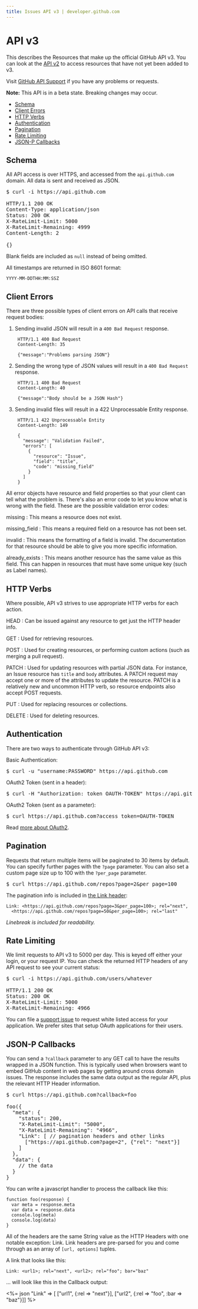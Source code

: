 ```yaml
---
title: Issues API v3 | developer.github.com
---
```


# API v3

This describes the Resources that make up the official GitHub API v3.
You can look at the [API v2](http://develop.github.com/) to access
resources that have not yet been added to v3.

Visit [GitHub API
Support](http://support.github.com/discussions/api) if you
have any problems or requests.

**Note:** This API is in a beta state.  Breaking changes may occur.

* <a href="#schema">Schema</a>
* <a href="#client-errors">Client Errors</a>
* <a href="#http-verbs">HTTP Verbs</a>
* <a href="#authentication">Authentication</a>
* <a href="#pagination">Pagination</a>
* <a href="#rate-limiting">Rate Limiting</a>
* <a href="#json-p-callbacks">JSON-P Callbacks</a>

## Schema

All API access is over HTTPS, and accessed from the `api.github.com`
domain.  All data is sent and received as JSON.

<pre class="terminal">
$ curl -i https://api.github.com

HTTP/1.1 200 OK
Content-Type: application/json
Status: 200 OK
X-RateLimit-Limit: 5000
X-RateLimit-Remaining: 4999
Content-Length: 2

{}
</pre>

Blank fields are included as `null` instead of being omitted.

All timestamps are returned in ISO 8601 format:

    YYYY-MM-DDTHH:MM:SSZ

## Client Errors

There are three possible types of client errors on API calls that
receive request bodies:

1. Sending invalid JSON will result in a `400 Bad Request` response.

        HTTP/1.1 400 Bad Request
        Content-Length: 35

        {"message":"Problems parsing JSON"}

2. Sending the wrong type of JSON values will result in a `400 Bad
   Request` response.

        HTTP/1.1 400 Bad Request
        Content-Length: 40

        {"message":"Body should be a JSON Hash"}

3. Sending invalid files will result in a 422 Unprocessable Entity
   response.

        HTTP/1.1 422 Unprocessable Entity
        Content-Length: 149

        {
          "message": "Validation Failed",
          "errors": [
            {
              "resource": "Issue",
              "field": "title",
              "code": "missing_field"
            }
          ]
        }

All error objects have resource and field properties so that your client
can tell what the problem is.  There's also an error code to let you
know what is wrong with the field.  These are the possible validation error 
codes:

missing
: This means a resource does not exist.

missing\_field
: This means a required field on a resource has not been set.

invalid
: This means the formatting of a field is invalid.  The documentation
for that resource should be able to give you more specific information.

already\_exists
: This means another resource has the same value as this field.  This
can happen in resources that must have some unique key (such as Label
names).

## HTTP Verbs

Where possible, API v3 strives to use appropriate HTTP verbs for each
action.

HEAD
: Can be issued against any resource to get just the HTTP header info.

GET
: Used for retrieving resources.

POST
: Used for creating resources, or performing custom actions (such as
merging a pull request).

PATCH
: Used for updating resources with partial JSON data.  For instance, an
Issue resource has `title` and `body` attributes.  A PATCH request may
accept one or more of the attributes to update the resource.  PATCH is a
relatively new and uncommon HTTP verb, so resource endpoints also accept
POST requests.

PUT
: Used for replacing resources or collections.

DELETE
: Used for deleting resources.

## Authentication

There are two ways to authenticate through GitHub API v3:

Basic Authentication:

<pre class="terminal">
$ curl -u "username:PASSWORD" https://api.github.com
</pre>

OAuth2 Token (sent in a header):

<pre class="terminal">
$ curl -H "Authorization: token OAUTH-TOKEN" https://api.github.com
</pre>

OAuth2 Token (sent as a parameter):

<pre class="terminal">
$ curl https://api.github.com?access_token=OAUTH-TOKEN
</pre>

Read [more about OAuth2](http://develop.github.com).

## Pagination

Requests that return multiple items will be paginated to 30 items by
default.  You can specify further pages with the `?page` parameter.  You
can also set a custom page size up to 100 with the `?per_page` parameter.

<pre class="terminal">
$ curl https://api.github.com/repos?page=2&per_page=100
</pre>

The pagination info is included in [the Link header](http://www.w3.org/Protocols/9707-link-header.html):

    Link: <https://api.github.com/repos?page=3&per_page=100>; rel="next",
      <https://api.github.com/repos?page=50&per_page=100>; rel="last"

_Linebreak is included for readability._

## Rate Limiting

We limit requests to API v3 to 5000 per day.  This is keyed off either your
login, or your request IP.  You can check the returned HTTP headers of any API
request to see your current status:

<pre class="terminal">
$ curl -i https://api.github.com/users/whatever

HTTP/1.1 200 OK
Status: 200 OK
X-RateLimit-Limit: 5000
X-RateLimit-Remaining: 4966
</pre>

You can file a [support issue](http://support.github.com/dashboard/queues/2386-api)
to request white listed access for your application.  We prefer sites that
setup OAuth applications for their users.

## JSON-P Callbacks

You can send a `?callback` parameter to any GET call to have the results
wrapped in a JSON function.  This is typically used when browsers want
to embed GitHub content in web pages by getting around cross domain
issues.  The response includes the same data output as the regular API,
plus the relevant HTTP Header information.

<pre class="terminal">
$ curl https://api.github.com?callback=foo

foo({
  "meta": {
    "status": 200,
    "X-RateLimit-Limit": "5000",
    "X-RateLimit-Remaining": "4966",
    "Link": [ // pagination headers and other links
      ["https://api.github.com?page=2", {"rel": "next"}]
    ]
  },
  "data": {
    // the data
  }
}
</pre>

You can write a javascript handler to process the callback like this:

<pre class="highlight"><code class="language-javascript">function foo(response) {
  var meta = response.meta
  var data = response.data
  console.log(meta)
  console.log(data)
}</code></pre>

All of the headers are the same String value as the HTTP Headers with one
notable exception: Link.  Link headers are pre-parsed for you and come
through as an array of `[url, options]` tuples.

A link that looks like this:

    Link: <url1>; rel="next", <url2>; rel="foo"; bar="baz"

... will look like this in the Callback output:

<%= json "Link" => [
  ["url1", {:rel => "next"}],
  ["url2", {:rel => "foo", :bar => "baz"}]] %>
